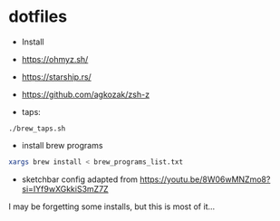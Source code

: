 # dotfiles

- Install
- https://ohmyz.sh/
- https://starship.rs/
- https://github.com/agkozak/zsh-z


- taps:
```
./brew_taps.sh
```
- install brew programs 
```zsh
xargs brew install < brew_programs_list.txt
```
- sketchbar config adapted from https://youtu.be/8W06wMNZmo8?si=IYf9wXGkkiS3mZ7Z

I may be forgetting some installs, but this is most of it...
